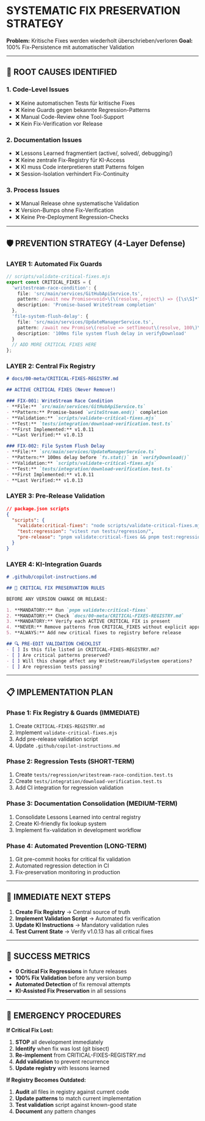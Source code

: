 # SYSTEMATIC FIX PRESERVATION STRATEGY

**Problem:** Kritische Fixes werden wiederholt überschrieben/verloren
**Goal:** 100% Fix-Persistence mit automatischer Validation

---

## 🎯 ROOT CAUSES IDENTIFIED

### 1. **Code-Level Issues**
- ❌ Keine automatischen Tests für kritische Fixes
- ❌ Keine Guards gegen bekannte Regression-Patterns  
- ❌ Manual Code-Review ohne Tool-Support
- ❌ Kein Fix-Verification vor Release

### 2. **Documentation Issues**
- ❌ Lessons Learned fragmentiert (active/, solved/, debugging/)
- ❌ Keine zentrale Fix-Registry für KI-Access
- ❌ KI muss Code interpretieren statt Patterns folgen
- ❌ Session-Isolation verhindert Fix-Continuity

### 3. **Process Issues**  
- ❌ Manual Release ohne systematische Validation
- ❌ Version-Bumps ohne Fix-Verification
- ❌ Keine Pre-Deployment Regression-Checks

---

## 🛡️ PREVENTION STRATEGY (4-Layer Defense)

### **LAYER 1: Automated Fix Guards**
```typescript
// scripts/validate-critical-fixes.mjs
export const CRITICAL_FIXES = {
  'writestream-race-condition': {
    file: 'src/main/services/GitHubApiService.ts',
    pattern: /await new Promise<void>\(\(resolve, reject\) => {[\s\S]*?writeStream\.end\(/,
    description: 'Promise-based WriteStream completion'
  },
  'file-system-flush-delay': {
    file: 'src/main/services/UpdateManagerService.ts', 
    pattern: /await new Promise\(resolve => setTimeout\(resolve, 100\)\);/,
    description: '100ms file system flush delay in verifyDownload'
  }
  // ADD MORE CRITICAL FIXES HERE
};
```

### **LAYER 2: Central Fix Registry**
```markdown
# docs/00-meta/CRITICAL-FIXES-REGISTRY.md

## ACTIVE CRITICAL FIXES (Never Remove!)

### FIX-001: WriteStream Race Condition
- **File:** `src/main/services/GitHubApiService.ts`
- **Pattern:** Promise-based `writeStream.end()` completion
- **Validation:** `scripts/validate-critical-fixes.mjs`
- **Test:** `tests/integration/download-verification.test.ts`
- **First Implemented:** v1.0.11
- **Last Verified:** v1.0.13

### FIX-002: File System Flush Delay  
- **File:** `src/main/services/UpdateManagerService.ts`
- **Pattern:** 100ms delay before `fs.stat()` in `verifyDownload()`
- **Validation:** `scripts/validate-critical-fixes.mjs`
- **Test:** `tests/integration/download-verification.test.ts`
- **First Implemented:** v1.0.11
- **Last Verified:** v1.0.13
```

### **LAYER 3: Pre-Release Validation**
```json
// package.json scripts
{
  "scripts": {
    "validate:critical-fixes": "node scripts/validate-critical-fixes.mjs",
    "test:regression": "vitest run tests/regression/",
    "pre-release": "pnpm validate:critical-fixes && pnpm test:regression && pnpm build"
  }
}
```

### **LAYER 4: KI-Integration Guards**
```markdown
# .github/copilot-instructions.md

## 🚨 CRITICAL FIX PRESERVATION RULES

BEFORE ANY VERSION CHANGE OR RELEASE:

1. **MANDATORY:** Run `pnpm validate:critical-fixes`
2. **MANDATORY:** Check `docs/00-meta/CRITICAL-FIXES-REGISTRY.md`  
3. **MANDATORY:** Verify each ACTIVE CRITICAL FIX is present
4. **NEVER:** Remove patterns from CRITICAL_FIXES without explicit approval
5. **ALWAYS:** Add new critical fixes to registry before release

## 🔍 PRE-EDIT VALIDATION CHECKLIST
- [ ] Is this file listed in CRITICAL-FIXES-REGISTRY.md?
- [ ] Are critical patterns preserved?
- [ ] Will this change affect any WriteStream/FileSystem operations?
- [ ] Are regression tests passing?
```

---

## 📋 IMPLEMENTATION PLAN

### **Phase 1: Fix Registry & Guards (IMMEDIATE)**
1. Create `CRITICAL-FIXES-REGISTRY.md`
2. Implement `validate-critical-fixes.mjs`  
3. Add pre-release validation script
4. Update `.github/copilot-instructions.md`

### **Phase 2: Regression Tests (SHORT-TERM)**
1. Create `tests/regression/writestream-race-condition.test.ts`
2. Create `tests/integration/download-verification.test.ts`
3. Add CI integration for regression validation

### **Phase 3: Documentation Consolidation (MEDIUM-TERM)**
1. Consolidate Lessons Learned into central registry
2. Create KI-friendly fix lookup system
3. Implement fix-validation in development workflow

### **Phase 4: Automated Prevention (LONG-TERM)**
1. Git pre-commit hooks for critical fix validation
2. Automated regression detection in CI
3. Fix-preservation monitoring in production

---

## 🔧 IMMEDIATE NEXT STEPS

1. **Create Fix Registry** → Central source of truth
2. **Implement Validation Script** → Automated fix verification  
3. **Update KI Instructions** → Mandatory validation rules
4. **Test Current State** → Verify v1.0.13 has all critical fixes

---

## 🎯 SUCCESS METRICS

- **0 Critical Fix Regressions** in future releases
- **100% Fix Validation** before any version bump
- **Automated Detection** of fix removal attempts
- **KI-Assisted Fix Preservation** in all sessions

---

## 🚨 EMERGENCY PROCEDURES

**If Critical Fix Lost:**
1. **STOP** all development immediately
2. **Identify** when fix was lost (git bisect)
3. **Re-implement** from CRITICAL-FIXES-REGISTRY.md
4. **Add validation** to prevent recurrence
5. **Update registry** with lessons learned

**If Registry Becomes Outdated:**
1. **Audit** all files in registry against current code
2. **Update patterns** to match current implementation
3. **Test validation** script against known-good state
4. **Document** any pattern changes